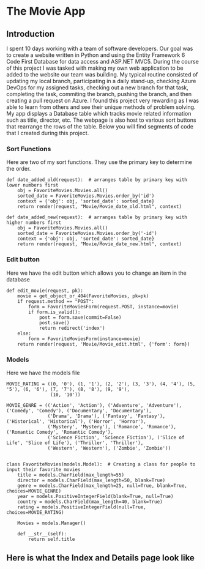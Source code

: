 # The Movie App
## Introduction
I spent 10 days working with a team of software developers. Our goal was to create a website written in Python and using the 
Entity Framework 6 Code First Database for data access and ASP.NET MVC5. During the course of this project I was tasked with
making my own web application to be added to the website our team was building. My typical routine consisted of updating my local branch,
participating in a daily stand-up, checking Azure DevOps for my assigned tasks, checking out a new branch for that task, completing the
task, commiting the branch, pushing the branch, and then creating a pull request on Azure. I found this project very rewarding as I was
able to learn from others and see their unique methods of problem solving. My app displays a Database table which tracks movie related
information such as title, director, etc. The webpage is also host to various sort buttons that rearrange the rows of the table.
Below you will find segments of code that I created during this project.


### Sort Functions
Here are two of my sort functions. They use the primary key to determine the order.
```
def date_added_old(request):  # arranges table by primary key with lower numbers first
    obj = FavoriteMovies.Movies.all()
    sorted_date = FavoriteMovies.Movies.order_by('id')
    context = {'obj': obj, 'sorted_date': sorted_date}
    return render(request, "Movie/Movie_date_old.html", context)
    
def date_added_new(request):  # arranges table by primary key with higher numbers first
    obj = FavoriteMovies.Movies.all()
    sorted_date = FavoriteMovies.Movies.order_by('-id')
    context = {'obj': obj, 'sorted_date': sorted_date}
    return render(request, "Movie/Movie_date_new.html", context)
 ```
    
    
### Edit button
Here we have the edit button which allows you to change an item in the database
```
def edit_movie(request, pk):  
    movie = get_object_or_404(FavoriteMovies, pk=pk)
    if request.method == "POST":
        form = FavoriteMoviesForm(request.POST, instance=movie)
        if form.is_valid():
            post = form.save(commit=False)
            post.save()
            return redirect('index')
    else:
        form = FavoriteMoviesForm(instance=movie)
    return render(request, 'Movie/Movie_edit.html', {'form': form})
```    
    
 ### Models
 Here we have the models file
``` 
MOVIE_RATING = ((0, '0'), (1, '1'), (2, '2'), (3, '3'), (4, '4'), (5, '5'), (6, '6'), (7, '7'), (8, '8'), (9, '9'),
                (10, '10'))

MOVIE_GENRE = (('Action', 'Action'), ('Adventure', 'Adventure'), ('Comedy', 'Comedy'), ('Documentary', 'Documentary'),
               ('Drama', 'Drama'), ('Fantasy', 'Fantasy'), ('Historical', 'Historical'), ('Horror', 'Horror'),
               ('Mystery', 'Mystery'), ('Romance', 'Romance'), ('Romantic Comedy', 'Romantic Comedy'),
               ('Science Fiction', 'Science Fiction'), ('Slice of Life', 'Slice of Life'), ('Thriller', 'Thriller'),
               ('Western', 'Western'), ('Zombie', 'Zombie'))


class FavoriteMovies(models.Model):  # Creating a class for people to input their favorite movies
    title = models.CharField(max_length=55)
    director = models.CharField(max_length=50, blank=True)
    genre = models.CharField(max_length=25, null=True, blank=True, choices=MOVIE_GENRE)
    year = models.PositiveIntegerField(blank=True, null=True)
    country = models.CharField(max_length=40, blank=True)
    rating = models.PositiveIntegerField(null=True, choices=MOVIE_RATING)

    Movies = models.Manager()

    def __str__(self):
        return self.title
 ```
 
 
 ## Here is what the Index and Details page look like
 
